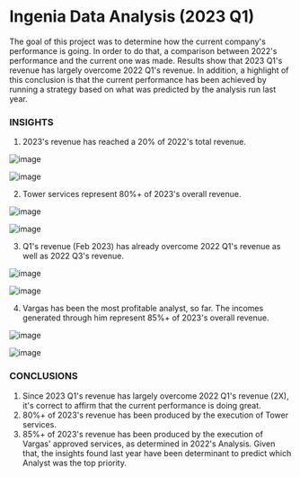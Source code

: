 # Ingenia Data Analysis (2023 Q1)
The goal of this project was to determine how the current company's performance is going. In order to do that, a comparison between 2022's performance and the current one was made.
Results show that 2023 Q1's revenue has largely overcome 2022 Q1's revenue. In addition, a highlight of this conclusion is that the current performance has been achieved by running a strategy based on what was predicted by the analysis run last year.

### INSIGHTS

1. 2023's revenue has reached a 20% of 2022's total revenue.

![image](https://user-images.githubusercontent.com/122589585/221089503-e47c1fc9-7f04-4638-b057-973822359bc8.png)

![image](https://user-images.githubusercontent.com/122589585/221089141-ebe373d8-7ac8-4b83-b44a-d5b13379935d.png)

2. Tower services represent 80%+ of 2023's overall revenue.

![image](https://user-images.githubusercontent.com/122589585/221089585-c9f018b3-6f3e-4817-8583-099f27d973a4.png)

![image](https://user-images.githubusercontent.com/122589585/221089188-efe4272d-80b9-4319-a252-e95e37885e04.png)

3. Q1's revenue (Feb 2023) has already overcome 2022 Q1's revenue as well as 2022 Q3's revenue.

![image](https://user-images.githubusercontent.com/122589585/221089648-83d383d1-e06a-4de7-a4fd-e7e57fff833d.png)

![image](https://user-images.githubusercontent.com/122589585/221089246-933cff53-7a93-43d3-ab87-de125dffe12b.png)

4. Vargas has been the most profitable analyst, so far. The incomes generated through him represent 85%+ of 2023's overall revenue.

![image](https://user-images.githubusercontent.com/122589585/221089703-14e4bca1-4b7b-486b-90aa-826bc3d47a50.png)

![image](https://user-images.githubusercontent.com/122589585/221089281-6517cb97-4422-42e0-b05b-401b5e07e050.png)

### CONCLUSIONS
1. Since 2023 Q1's revenue has largely overcome 2022 Q1's revenue (2X), it's correct to affirm that the current performance is doing great.
2. 80%+ of 2023's revenue has been produced by the execution of Tower services.
3. 85%+ of 2023's revenue has been produced by the execution of Vargas' approved services, as determined in 2022's Analysis. Given that, the insights found last year have been determinant to predict which Analyst was the top priority.

